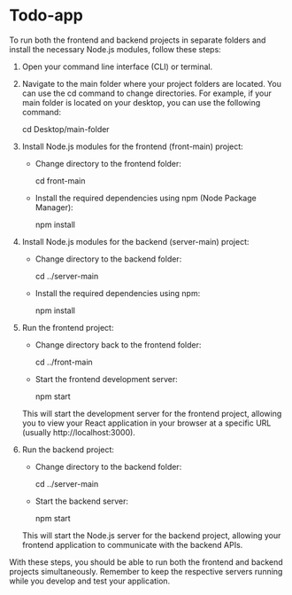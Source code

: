 # Todo-app

 To run both the frontend and backend projects in separate folders and install the necessary Node.js modules, follow these steps:
 
 1. Open your command line interface (CLI) or terminal.
 
 2. Navigate to the main folder where your project folders are located. You can use the cd command to change directories. For example, if your main folder is located on your desktop, you can use the following command:
   
 
    cd Desktop/main-folder
    
 
 3. Install Node.js modules for the frontend (front-main) project:
    - Change directory to the frontend folder:
     
 
      cd front-main
      
    - Install the required dependencies using npm (Node Package Manager):
     
 
      npm install
      
 
 4. Install Node.js modules for the backend (server-main) project:
    - Change directory to the backend folder:
     
 
      cd ../server-main
      
    - Install the required dependencies using npm:
     
 
      npm install
      
 
 5. Run the frontend project:
    - Change directory back to the frontend folder:
     
 
      cd ../front-main
      
    - Start the frontend development server:
     
 
      npm start
      
    This will start the development server for the frontend project, allowing you to view your React application in your browser at a specific URL (usually http://localhost:3000).
 
 6. Run the backend project:
    - Change directory to the backend folder:
     
 
      cd ../server-main
      
    - Start the backend server:
     
 
      npm start
      
    This will start the Node.js server for the backend project, allowing your frontend application to communicate with the backend APIs.
 
 With these steps, you should be able to run both the frontend and backend projects simultaneously. Remember to keep the respective servers running while you develop and test your application.
